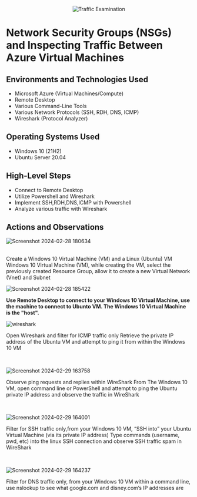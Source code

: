 <p align="center">
<img src="https://i.imgur.com/Ua7udoS.png" alt="Traffic Examination"/>
</p>

<h1>Network Security Groups (NSGs) and Inspecting Traffic Between Azure Virtual Machines</h1>

<h2>Environments and Technologies Used</h2>

- Microsoft Azure (Virtual Machines/Compute)
- Remote Desktop
- Various Command-Line Tools
- Various Network Protocols (SSH, RDH, DNS, ICMP)
- Wireshark (Protocol Analyzer)

<h2>Operating Systems Used </h2>

- Windows 10 (21H2)
- Ubuntu Server 20.04

<h2>High-Level Steps</h2>

- Connect to Remote Desktop 
- Utilize Powershell and Wireshark
- Implement SSH,RDH,DNS,ICMP with Powershell 
- Analyze various traffic with Wireshark

<h2>Actions and Observations</h2>

<p>
</p>
<p>

  ![Screenshot 2024-02-28 180634](https://github.com/TiffanyChristman/azure-network-protocols/assets/161388738/0ff3d740-1080-4319-9504-7e1c34743411)

</p>
<br />
Create a Windows 10 Virtual Machine (VM) and a Linux (Ubuntu) VM Windows 10 Virtual Machine (VM), while creating the VM, select the previously created Resource Group, allow it to create a new Virtual Network (Vnet) and Subnet


<p> 

</p>
<p>

 ![Screenshot 2024-02-28 185422](https://github.com/TiffanyChristman/azure-network-protocols/assets/161388738/71d7a9d1-911e-440c-94d1-0f8cebc6c8c6)


<b>Use Remote Desktop to connect to your Windows 10 Virtual Machine, use the machine to connect to Ubunto VM. The Windows 10 Virtual Machine is the "host".</b>

</p>

![wireshark](https://github.com/TiffanyChristman/azure-network-protocols/assets/161388738/5c2aaf90-e1eb-4125-b491-15b6b97fb40e)


<p>
Open Wireshark and filter for ICMP traffic only
Retrieve the private IP address of the Ubuntu VM and attempt to ping it from within the Windows 10 VM

</p>

<br />

<p>
  
![Screenshot 2024-02-29 163758](https://github.com/TiffanyChristman/azure-network-protocols/assets/161388738/ba024ba0-ffb2-4b23-a7c5-6a98ad497ee5)


</p>
<p>
Observe ping requests and replies within WireShark
From The Windows 10 VM, open command line or PowerShell and attempt to ping the Ubuntu private IP address and observe the traffic in WireShark

</p>
<br />

<p>
  
![Screenshot 2024-02-29 164001](https://github.com/TiffanyChristman/azure-network-protocols/assets/161388738/756f04ad-0db4-446f-93aa-6ed1a3bd63b1)



</p>
<p>
Filter for SSH traffic only,from your Windows 10 VM, “SSH into” your Ubuntu Virtual Machine (via its private IP address)
Type commands (username, pwd, etc) into the linux SSH connection and observe SSH traffic spam in WireShark

</p>
<br />

<p>
  
  ![Screenshot 2024-02-29 164237](https://github.com/TiffanyChristman/azure-network-protocols/assets/161388738/ea026dd6-47b7-482b-847d-1fed18409e88)

</p>
<p>  

Filter for DNS traffic only, from your Windows 10 VM within a command line, use nslookup to see what google.com and disney.com’s IP addresses are


</p>
<br />

